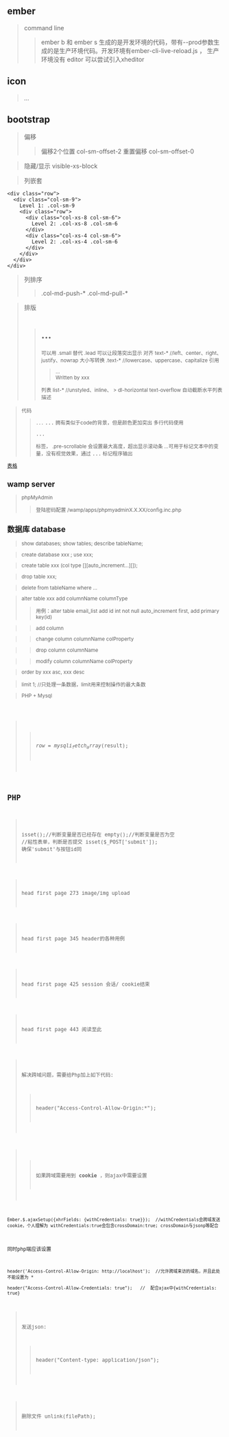 ## ember
> command line
>> ember b 和 ember s 生成的是开发环境的代码，带有--prod参数生成的是生产环境代码。开发环境有ember-cli-live-reload.js  ， 生产环境没有
> editor
>> 可以尝试引入xheditor


## icon
> <i class="iconfont icon-XXX">...</i>

## bootstrap
> 偏移 
>> 偏移2个位置 col-sm-offset-2
>> 重置偏移 col-sm-offset-0

> 隐藏/显示  visible-xs-block

> 列嵌套
>>    
	<div class="row">
	  <div class="col-sm-9">
		Level 1: .col-sm-9
		<div class="row">
		  <div class="col-xs-8 col-sm-6">
			Level 2: .col-xs-8 .col-sm-6
		  </div>
		  <div class="col-xs-4 col-sm-6">
			Level 2: .col-xs-4 .col-sm-6
		  </div>
		</div>
	  </div>
	</div>

> 列排序
>> .col-md-push-*   .col-md-pull-*

> 排版
>> <h1><small>...</small></h1>     <small>可以用 .small 替代
>> .lead 可以让段落突出显示
>> 对齐 text-*    //left、center、right、justify、nowrap
>> 大小写转换   .text-*   //lowercase、uppercase、capitalize  
>> 引用  <blockquote>...  <footer>Written by xxx</footer></blockquote>
>> 列表  list-*    //unstyled、inline、
>>> dl-horizontal    text-overflow 自动截断水平列表描述

> 代码
>> <code>...</code>
>> <kbd>...</kbd> 拥有类似于code的背景，但是颜色更加突出
>> 多行代码使用 <pre>...</pre> 标签，  .pre-scrollable 会设置最大高度，超出显示滚动条
>> <var>...</var>可用于标记文本中的变量，没有视觉效果，通过 <samp>...</samp> 标记程序输出

[表格](http://v3.bootcss.com/css/#tables)



## wamp server
> phpMyAdmin
>> 登陆密码配置 /wamp/apps/phpmyadminX.X.XX/config.inc.php



## 数据库 database
> show databases;   show tables;   describe tableName;

> create database xxx ; use xxx;

> create table xxx (col type [][auto_increment...][]);

> drop table xxx;

> delete from tableName where ...

> alter table xxx add columnName columnType
>> 用例：alter table email_list add id int not null auto_increment first, add primary key(id)

>> add column

>> change column columnName colProperty

>> drop column columnName

>> modify column columnName colProperty

> order by xxx asc, xxx desc

> limit 1;   //只处理一条数据，limit用来控制操作的最大条数

> PHP + Mysql
<pre>
				<?php
        $dbc = mysqli_connect('localhost', 'root', '123456', 'posts')
            or die('Error connect to mysql server');
        $query = "INSERT INTO userlist (userName, userPwd) VALUES ('13340248057', 'Mailofhost*')";
        $result = mysqli_query($dbc, $query)    //$result 只是一个资源id，mysql临时保存了查询结果，返回该结果的一个资源id，然后使用
        mysqli_fetch_array()函数来获取一行资源
            or die('Error querying database!');
        mysqli_close($dbc);
</pre>
>>  $row = mysqli_fetch_array($result);



## PHP
> isset();//判断变量是否已经存在    empty();//判断变量是否为空    //粘性表单，判断是否提交  isset($_POST['submit']); 确保'submit'与按钮id同

> head first page 273   image/img upload

> head first page 345   header的各种用例

> head first page 425   session 会话/ cookie结束

> head first page 443   阅读至此

> 解决跨域问题，需要给Php加上如下代码:
>> header("Access-Control-Allow-Origin:*");

>> 如果跨域需要用到 __cookie__ ，则ajax中需要设置

    Ember.$.ajaxSetup({xhrFields: {withCredentials: true}});  //withCredentials会跨域发送cookie，个人理解为 withCredentials:true会包含crossDomain:true; crossDomain与jsonp等配合
同时php端应该设置

    header('Access-Control-Allow-Origin: http://localhost');  //允许跨域来访的域名，并且此处不能设置为 *

    header("Access-Control-Allow-Credentials: true");   //  配合ajax中{withCredentials: true}

> 发送json:
>> header("Content-type: application/json");

> 删除文件 unlink(filePath);


